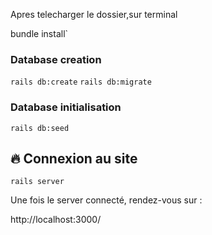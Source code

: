Apres telecharger le dossier,sur terminal

bundle install`

### Database creation

`rails db:create`
`rails db:migrate`

### Database initialisation

`rails db:seed`

## 🔥 Connexion au site

`rails server`

Une fois le server connecté, rendez-vous sur :

http://localhost:3000/


